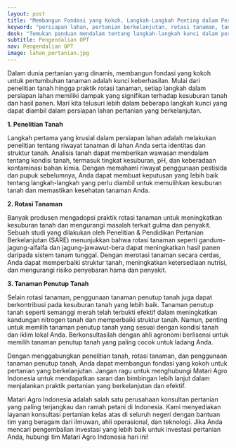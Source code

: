 ```yaml
---
layout: post
title: "Membangun Fondasi yang Kokoh, Langkah-Langkah Penting dalam Persiapan Lahan Pertanian yang Berkelanjutan"
keyword: "persiapan lahan, pertanian berkelanjutan, rotasi tanaman, tanaman penutup tanah, konsultan pertanian, Matari Agro Indonesia"
desk: "Temukan panduan mendalam tentang langkah-langkah kunci dalam persiapan lahan pertanian yang berkelanjutan. Dengan fokus pada penelitian tanah, rotasi tanaman, dan penggunaan tanaman penutup tanah, artikel ini akan memberikan wawasan yang berharga bagi petani yang mencari cara untuk meningkatkan kesuburan tanah dan hasil panen mereka secara alami"
subtitle: Pengendalian OPT
nav: Pengendalian OPT
image: lahan_pertanian.jpg
---
```



Dalam dunia pertanian yang dinamis, membangun fondasi yang kokoh untuk pertumbuhan tanaman adalah kunci keberhasilan. Mulai dari penelitian tanah hingga praktik rotasi tanaman, setiap langkah dalam persiapan lahan memiliki dampak yang signifikan terhadap kesuburan tanah dan hasil panen. Mari kita telusuri lebih dalam beberapa langkah kunci yang dapat diambil dalam persiapan lahan pertanian yang berkelanjutan.

**1. Penelitian Tanah**

Langkah pertama yang krusial dalam persiapan lahan adalah melakukan penelitian tentang riwayat tanaman di lahan Anda serta identitas dan struktur tanah. Analisis tanah dapat memberikan wawasan mendalam tentang kondisi tanah, termasuk tingkat kesuburan, pH, dan keberadaan kontaminasi bahan kimia. Dengan memahami riwayat penggunaan pestisida dan pupuk sebelumnya, Anda dapat membuat keputusan yang lebih baik tentang langkah-langkah yang perlu diambil untuk memulihkan kesuburan tanah dan memastikan kesehatan tanaman Anda.

**2. Rotasi Tanaman**

Banyak produsen mengadopsi praktik rotasi tanaman untuk meningkatkan kesuburan tanah dan mengurangi masalah terkait gulma dan penyakit. Sebuah studi yang dilakukan oleh Penelitian & Pendidikan Pertanian Berkelanjutan (SARE) menunjukkan bahwa rotasi tanaman seperti gandum-jagung-alfalfa dan jagung-jawawut-bera dapat meningkatkan hasil panen daripada sistem tanam tunggal. Dengan merotasi tanaman secara cerdas, Anda dapat memperbaiki struktur tanah, meningkatkan ketersediaan nutrisi, dan mengurangi risiko penyebaran hama dan penyakit.

**3. Tanaman Penutup Tanah**

Selain rotasi tanaman, penggunaan tanaman penutup tanah juga dapat berkontribusi pada kesuburan tanah yang lebih baik. Tanaman penutup tanah seperti semanggi merah telah terbukti efektif dalam meningkatkan kandungan nitrogen tanah dan memperbaiki struktur tanah. Namun, penting untuk memilih tanaman penutup tanah yang sesuai dengan kondisi tanah dan iklim lokal Anda. Berkonsultasilah dengan ahli agronomi berlisensi untuk memilih tanaman penutup tanah yang paling cocok untuk ladang Anda.

Dengan menggabungkan penelitian tanah, rotasi tanaman, dan penggunaan tanaman penutup tanah, Anda dapat membangun fondasi yang kokoh untuk pertanian yang berkelanjutan. Jangan ragu untuk menghubungi Matari Agro Indonesia untuk mendapatkan saran dan bimbingan lebih lanjut dalam menjalankan praktik pertanian yang berkelanjutan dan efektif.

Matari Agro Indonesia adalah salah satu perusahaan konsultan pertanian yang paling terjangkau dan ramah petani di Indonesia. Kami menyediakan layanan konsultasi pertanian kelas atas di seluruh negeri dengan bantuan tim yang beragam dari ilmuwan, ahli operasional, dan teknologi. Jika Anda mencari pengembalian investasi yang lebih baik untuk investasi pertanian Anda, hubungi tim Matari Agro Indonesia hari ini!
